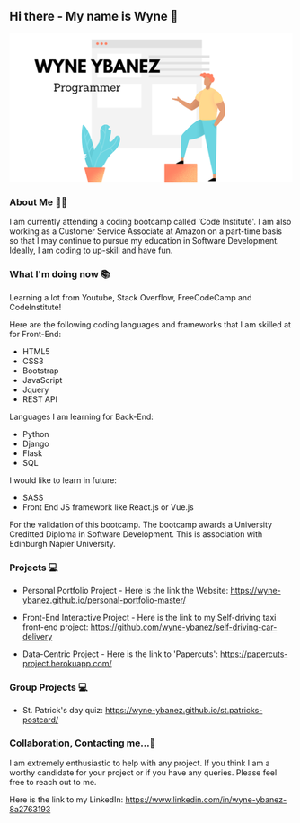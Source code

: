 ## Hi there - My name is Wyne 👋 

![hero-img](Github-Profile.png)

### About Me 👨‍💻

I am currently attending a coding bootcamp called 'Code Institute'. I am also working as a Customer Service Associate at Amazon on a part-time basis so that I may continue to pursue my education in Software Development. Ideally, I am coding to up-skill and have fun.

### What I'm doing now 📚

Learning a lot from Youtube, Stack Overflow, FreeCodeCamp and CodeInstitute!

Here are the following coding languages and frameworks that I am skilled at for Front-End:

- HTML5
- CSS3
- Bootstrap
- JavaScript 
- Jquery
- REST API

Languages I am learning for Back-End:

- Python
- Django
- Flask
- SQL

I would like to learn in future: 

- SASS 
- Front End JS framework like React.js or Vue.js

For the validation of this bootcamp. The bootcamp awards a University Creditted Diploma in Software Development. This is association with Edinburgh Napier University. 

### Projects 💻 

- Personal Portfolio Project - Here is the link the Website: https://wyne-ybanez.github.io/personal-portfolio-master/

- Front-End Interactive Project - Here is the link to my Self-driving taxi front-end project: https://github.com/wyne-ybanez/self-driving-car-delivery

- Data-Centric Project - Here is the link to 'Papercuts': https://papercuts-project.herokuapp.com/

### Group Projects 💻 

- St. Patrick's day quiz: https://wyne-ybanez.github.io/st.patricks-postcard/

### Collaboration, Contacting me...👯 

I am extremely enthusiastic to help with any project. 
If you think I am a worthy candidate for your project or if you have any queries.
Please feel free to reach out to me. 

Here is the link to my LinkedIn: https://www.linkedin.com/in/wyne-ybanez-8a2763193


<!--
**wyne-ybanez/wyne-ybanez** is a ✨ _special_ ✨ repository because its `README.md` (this file) appears on your GitHub profile.

Here are some ideas to get you started:

- 🔭 I’m currently working on ...
- 🌱 I’m currently learning ...
- 👯 I’m looking to collaborate on ...
- 🤔 I’m looking for help with ...
- 💬 Ask me about ...
- 📫 How to reach me: ...
- 😄 Pronouns: ...
- ⚡ Fun fact: ...
-->
